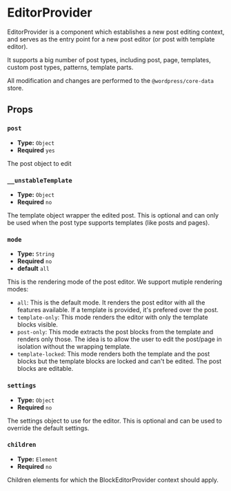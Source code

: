 # EditorProvider

EditorProvider is a component which establishes a new post editing context, and serves as the entry point for a new post editor (or post with template editor). 

It supports a big number of post types, including post, page, templates, custom post types, patterns, template parts.

All modification and changes are performed to the `@wordpress/core-data` store.

## Props

### `post`

-   **Type:** `Object`
-   **Required** `yes`

The post object to edit

### `__unstableTemplate`

-   **Type:** `Object`
-   **Required** `no`

The template object wrapper the edited post. This is optional and can only be used when the post type supports templates (like posts and pages).

### `mode`

-   **Type:** `String`
-   **Required** `no`
-   **default** `all`

This is the rendering mode of the post editor. We support mutiple rendering modes:

-   `all`: This is the default mode. It renders the post editor with all the features available. If a template is provided, it's prefered over the post.
-   `template-only`: This mode renders the editor with only the template blocks visible.
-   `post-only`: This mode extracts the post blocks from the template and renders only those. The idea is to allow the user to edit the post/page in isolation without the wrapping template.
-   `template-locked`: This mode renders both the template and the post blocks but the template blocks are locked and can't be edited. The post blocks are editable.

### `settings`

-   **Type:** `Object`
-   **Required** `no`

The settings object to use for the editor. This is optional and can be used to override the default settings.

### `children`

-   **Type:** `Element`
-   **Required** `no`

Children elements for which the BlockEditorProvider context should apply.
